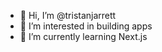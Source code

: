 - 👋 Hi, I’m @tristanjarrett
- 👀 I’m interested in building apps
- 🌱 I’m currently learning Next.js

<!---
tristanjarrett/tristanjarrett is a ✨ special ✨ repository because its `README.md` (this file) appears on your GitHub profile.
You can click the Preview link to take a look at your changes.
--->
